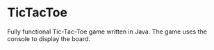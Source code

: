 # TicTacToe

Fully functional Tic-Tac-Toe game written in Java.
The game uses the console to display the board. 
